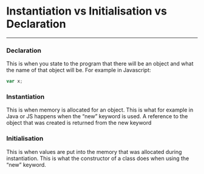 # Instantiation vs Initialisation vs Declaration
---

### Declaration
This is when you state to the program that there will be an object and what the name of that object will be. For example in Javascript:

```Javascript
var x;
```

### Instantiation
This is when memory is allocated for an object. This is what for example in Java or JS happens when the “new” keyword is used. A reference to the object that was created is returned from the new keyword

### Initialisation
This is when values are put into the memory that was allocated during instantiation. This is what the constructor of a class does when using the “new” keyword.
